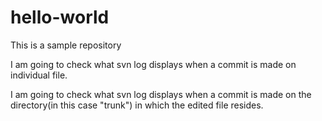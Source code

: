 # hello-world
This is a sample repository

I am going to check what svn log displays when a commit is made on individual file.

I am going to check what svn log displays when a commit is made on the directory(in this case "trunk") in which the edited file resides.

